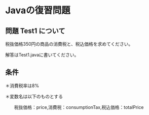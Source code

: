 # Javaの復習問題
## 問題 Test1 について
税抜価格350円の商品の消費税と、税込価格を求めてください。


解答はTest1.javaに書いてください。

## 条件
＊消費税率は8%

＊変数名は以下のものとする

　　税抜価格：price,消費税：consumptionTax,税込価格：totalPrice

